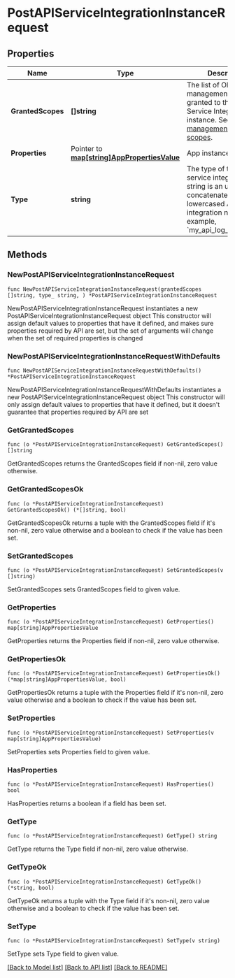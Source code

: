 # PostAPIServiceIntegrationInstanceRequest

## Properties

Name | Type | Description | Notes
------------ | ------------- | ------------- | -------------
**GrantedScopes** | **[]string** | The list of Okta management scopes granted to the API Service Integration instance. See [Okta management OAuth 2.0 scopes](/oauth2/#okta-admin-management). | 
**Properties** | Pointer to [**map[string]AppPropertiesValue**](AppPropertiesValue.md) | App instance properties | [optional] 
**Type** | **string** | The type of the API service integration. This string is an underscore-concatenated, lowercased API service integration name. For example, &#x60;my_api_log_integration&#x60;. | 

## Methods

### NewPostAPIServiceIntegrationInstanceRequest

`func NewPostAPIServiceIntegrationInstanceRequest(grantedScopes []string, type_ string, ) *PostAPIServiceIntegrationInstanceRequest`

NewPostAPIServiceIntegrationInstanceRequest instantiates a new PostAPIServiceIntegrationInstanceRequest object
This constructor will assign default values to properties that have it defined,
and makes sure properties required by API are set, but the set of arguments
will change when the set of required properties is changed

### NewPostAPIServiceIntegrationInstanceRequestWithDefaults

`func NewPostAPIServiceIntegrationInstanceRequestWithDefaults() *PostAPIServiceIntegrationInstanceRequest`

NewPostAPIServiceIntegrationInstanceRequestWithDefaults instantiates a new PostAPIServiceIntegrationInstanceRequest object
This constructor will only assign default values to properties that have it defined,
but it doesn't guarantee that properties required by API are set

### GetGrantedScopes

`func (o *PostAPIServiceIntegrationInstanceRequest) GetGrantedScopes() []string`

GetGrantedScopes returns the GrantedScopes field if non-nil, zero value otherwise.

### GetGrantedScopesOk

`func (o *PostAPIServiceIntegrationInstanceRequest) GetGrantedScopesOk() (*[]string, bool)`

GetGrantedScopesOk returns a tuple with the GrantedScopes field if it's non-nil, zero value otherwise
and a boolean to check if the value has been set.

### SetGrantedScopes

`func (o *PostAPIServiceIntegrationInstanceRequest) SetGrantedScopes(v []string)`

SetGrantedScopes sets GrantedScopes field to given value.


### GetProperties

`func (o *PostAPIServiceIntegrationInstanceRequest) GetProperties() map[string]AppPropertiesValue`

GetProperties returns the Properties field if non-nil, zero value otherwise.

### GetPropertiesOk

`func (o *PostAPIServiceIntegrationInstanceRequest) GetPropertiesOk() (*map[string]AppPropertiesValue, bool)`

GetPropertiesOk returns a tuple with the Properties field if it's non-nil, zero value otherwise
and a boolean to check if the value has been set.

### SetProperties

`func (o *PostAPIServiceIntegrationInstanceRequest) SetProperties(v map[string]AppPropertiesValue)`

SetProperties sets Properties field to given value.

### HasProperties

`func (o *PostAPIServiceIntegrationInstanceRequest) HasProperties() bool`

HasProperties returns a boolean if a field has been set.

### GetType

`func (o *PostAPIServiceIntegrationInstanceRequest) GetType() string`

GetType returns the Type field if non-nil, zero value otherwise.

### GetTypeOk

`func (o *PostAPIServiceIntegrationInstanceRequest) GetTypeOk() (*string, bool)`

GetTypeOk returns a tuple with the Type field if it's non-nil, zero value otherwise
and a boolean to check if the value has been set.

### SetType

`func (o *PostAPIServiceIntegrationInstanceRequest) SetType(v string)`

SetType sets Type field to given value.



[[Back to Model list]](../README.md#documentation-for-models) [[Back to API list]](../README.md#documentation-for-api-endpoints) [[Back to README]](../README.md)


